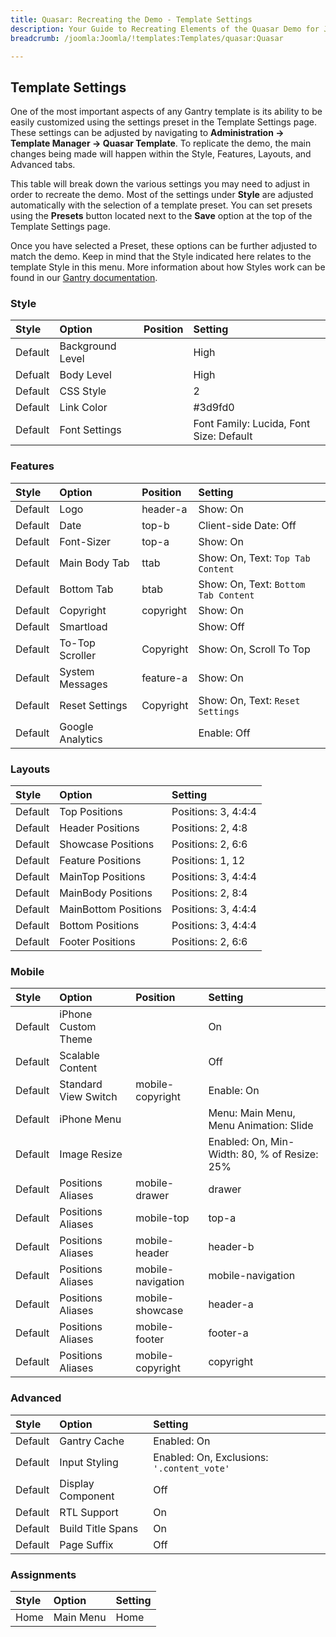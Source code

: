 ```yaml
---
title: Quasar: Recreating the Demo - Template Settings
description: Your Guide to Recreating Elements of the Quasar Demo for Joomla
breadcrumb: /joomla:Joomla/!templates:Templates/quasar:Quasar

---
```


Template Settings
-----

One of the most important aspects of any Gantry template is its ability to be easily customized using the settings preset in the Template Settings page. These settings can be adjusted by navigating to **Administration -> Template Manager -> Quasar Template**. To replicate the demo, the main changes being made will happen within the Style, Features, Layouts, and Advanced tabs. 

This table will break down the various settings you may need to adjust in order to recreate the demo. Most of the settings under **Style** are adjusted automatically with the selection of a template preset. You can set presets using the **Presets** button located next to the **Save** option at the top of the Template Settings page.

Once you have selected a Preset, these options can be further adjusted to match the demo. Keep in mind that the Style indicated here relates to the template Style in this menu. More information about how Styles work can be found in our [Gantry documentation][Style].

### Style

| Style   | Option           | Position | Setting                                 |  
| :------ | :--------------- | :------- | :-------------------------------------- |  
| Default | Background Level |          | High                                    |  
| Defualt | Body Level       |          | High                                    |  
| Default | CSS Style        |          | 2                                       |  
| Default | Link Color       |          | #3d9fd0                                 |  
| Default | Font Settings    |          | Font Family: Lucida, Font Size: Default |  

### Features

| Style   | Option           | Position  | Setting                              |  
| :------ | :--------------- | :-------- | :----------------------------------- |  
| Default | Logo             | header-a  | Show: On                             |  
| Default | Date             | top-b     | Client-side Date: Off                |  
| Default | Font-Sizer       | top-a     | Show: On                             |  
| Default | Main Body Tab    | ttab      | Show: On, Text: `Top Tab Content`    |  
| Default | Bottom Tab       | btab      | Show: On, Text: `Bottom Tab Content` |  
| Default | Copyright        | copyright | Show: On                             |  
| Default | Smartload        |           | Show: Off                            |  
| Default | To-Top Scroller  | Copyright | Show: On, Scroll To Top              |  
| Default | System Messages  | feature-a | Show: On                             |  
| Default | Reset Settings   | Copyright | Show: On, Text: `Reset Settings`     |  
| Default | Google Analytics |           | Enable: Off                          |  

### Layouts

| Style   | Option               | Setting             |  
| :------ | :------------------- | :------------------ |  
| Default | Top Positions        | Positions: 3, 4:4:4 |  
| Default | Header Positions     | Positions: 2, 4:8   |  
| Default | Showcase Positions   | Positions: 2, 6:6   |  
| Default | Feature Positions    | Positions: 1, 12    |  
| Default | MainTop Positions    | Positions: 3, 4:4:4 |  
| Default | MainBody Positions   | Positions: 2, 8:4   |  
| Default | MainBottom Positions | Positions: 3, 4:4:4 |  
| Default | Bottom Positions     | Positions: 3, 4:4:4 |  
| Default | Footer Positions     | Positions: 2, 6:6   |  

### Mobile

| Style   | Option               | Position          | Setting                                      |  
| :------ | :------------------- | :---------------- | :------------------------------------------- |  
| Default | iPhone Custom Theme  |                   | On                                           |  
| Default | Scalable Content     |                   | Off                                          |  
| Default | Standard View Switch | mobile-copyright  | Enable: On                                   |  
| Default | iPhone Menu          |                   | Menu: Main Menu, Menu Animation: Slide       |  
| Default | Image Resize         |                   | Enabled: On, Min-Width: 80, % of Resize: 25% |  
| Default | Positions Aliases    | mobile-drawer     | drawer                                       |  
| Default | Positions Aliases    | mobile-top        | top-a                                        |  
| Default | Positions Aliases    | mobile-header     | header-b                                     |  
| Default | Positions Aliases    | mobile-navigation | mobile-navigation                            |  
| Default | Positions Aliases    | mobile-showcase   | header-a                                     |  
| Default | Positions Aliases    | mobile-footer     | footer-a                                     |  
| Default | Positions Aliases    | mobile-copyright  | copyright                                    |  

### Advanced

| Style   | Option            | Setting                                    |  
| :------ | :---------------- | :----------------------------------------- |  
| Default | Gantry Cache      | Enabled: On                                |  
| Default | Input Styling     | Enabled: On, Exclusions: `'.content_vote'` |  
| Default | Display Component | Off                                        |  
| Default | RTL Support       | On                                         |  
| Default | Build Title Spans | On                                         |  
| Default | Page Suffix       | Off                                        |  

### Assignments

| Style | Option    | Setting |  
| :---- | :-------- | :------ |  
| Home  | Main Menu | Home    |  

[demo25]: assets/Quasar.jpg
[menu]: ../../start/menu.md
[Style]: http://docs.gantry.org/gantry4/configure
[Quasar2]: assets/Quasar.jpeg